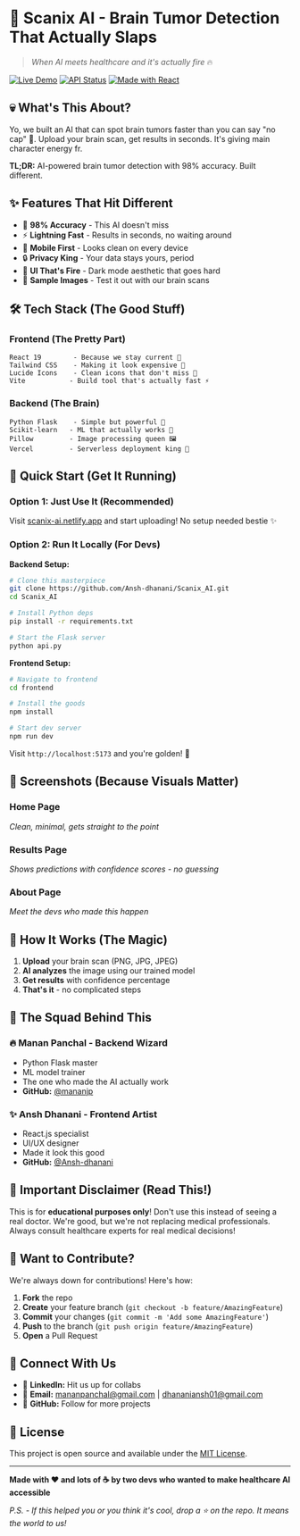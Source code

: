 # 🧠 Scanix AI - Brain Tumor Detection That Actually Slaps

> *When AI meets healthcare and it's actually fire* 🔥

[![Live Demo](https://img.shields.io/badge/🚀_Live_Demo-Netlify-00C7B7?style=for-the-badge)](https://scanix-ai.netlify.app)
[![API Status](https://img.shields.io/badge/🔥_API-Vercel-000000?style=for-the-badge)](https://scanix-ai.vercel.app/api/health)
[![Made with React](https://img.shields.io/badge/⚛️_Made_with-React_19-61DAFB?style=for-the-badge)](https://reactjs.org/)

## 💀 What's This About?

Yo, we built an AI that can spot brain tumors faster than you can say "no cap" 💯. Upload your brain scan, get results in seconds. It's giving main character energy fr.

**TL;DR:** AI-powered brain tumor detection with 98% accuracy. Built different. 

## ✨ Features That Hit Different

- 🎯 **98% Accuracy** - This AI doesn't miss
- ⚡ **Lightning Fast** - Results in seconds, no waiting around
- 📱 **Mobile First** - Looks clean on every device
- 🔒 **Privacy King** - Your data stays yours, period
- 🎨 **UI That's Fire** - Dark mode aesthetic that goes hard
- 🧪 **Sample Images** - Test it out with our brain scans

## 🛠️ Tech Stack (The Good Stuff)

### Frontend (The Pretty Part)
```
React 19        - Because we stay current 💅
Tailwind CSS    - Making it look expensive 💎
Lucide Icons    - Clean icons that don't miss 🎯
Vite           - Build tool that's actually fast ⚡
```

### Backend (The Brain)
```
Python Flask    - Simple but powerful 🐍
Scikit-learn   - ML that actually works 🤖
Pillow         - Image processing queen 🖼️
Vercel         - Serverless deployment king 👑
```

## 🚀 Quick Start (Get It Running)

### Option 1: Just Use It (Recommended)
Visit [scanix-ai.netlify.app](https://scanix-ai.netlify.app) and start uploading! No setup needed bestie ✨

### Option 2: Run It Locally (For Devs)

**Backend Setup:**
```bash
# Clone this masterpiece
git clone https://github.com/Ansh-dhanani/Scanix_AI.git
cd Scanix_AI

# Install Python deps
pip install -r requirements.txt

# Start the Flask server
python api.py
```

**Frontend Setup:**
```bash
# Navigate to frontend
cd frontend

# Install the goods
npm install

# Start dev server
npm run dev
```

Visit `http://localhost:5173` and you're golden! 🌟

## 📸 Screenshots (Because Visuals Matter)

### Home Page
*Clean, minimal, gets straight to the point*

### Results Page  
*Shows predictions with confidence scores - no guessing*

### About Page
*Meet the devs who made this happen*

## 🎯 How It Works (The Magic)

1. **Upload** your brain scan (PNG, JPG, JPEG)
2. **AI analyzes** the image using our trained model
3. **Get results** with confidence percentage
4. **That's it** - no complicated steps

## 👥 The Squad Behind This

### 🔥 Manan Panchal - Backend Wizard
- Python Flask master
- ML model trainer
- The one who made the AI actually work
- **GitHub:** [@mananjp](https://github.com/mananjp)

### ✨ Ansh Dhanani - Frontend Artist  
- React.js specialist
- UI/UX designer
- Made it look this good
- **GitHub:** [@Ansh-dhanani](https://github.com/Ansh-dhanani)

## 🚨 Important Disclaimer (Read This!)

This is for **educational purposes only**! Don't use this instead of seeing a real doctor. We're good, but we're not replacing medical professionals. Always consult healthcare experts for real medical decisions! 

## 🤝 Want to Contribute?

We're always down for contributions! Here's how:

1. **Fork** the repo
2. **Create** your feature branch (`git checkout -b feature/AmazingFeature`)
3. **Commit** your changes (`git commit -m 'Add some AmazingFeature'`)
4. **Push** to the branch (`git push origin feature/AmazingFeature`)
5. **Open** a Pull Request

## 📱 Connect With Us

- 💼 **LinkedIn:** Hit us up for collabs
- 📧 **Email:** mananpanchal@gmail.com | dhananiansh01@gmail.com
- 🐙 **GitHub:** Follow for more projects

## 📄 License

This project is open source and available under the [MIT License](LICENSE).

---

**Made with ❤️ and lots of ☕ by two devs who wanted to make healthcare AI accessible**

*P.S. - If this helped you or you think it's cool, drop a ⭐ on the repo. It means the world to us!*